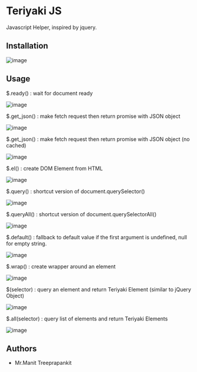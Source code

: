 # Teriyaki JS

Javascript Helper, inspired by jquery.

## Installation

![image](https://github.com/user-attachments/assets/88c6647b-0734-4a0c-8f2a-7cd89871b68a)

## Usage

$.ready() : wait for document ready

![image](https://github.com/user-attachments/assets/3a5e83b1-7ab5-48fd-99a0-6c631b3638c9)

$.get_json() : make fetch request then return promise with JSON object

![image](https://github.com/user-attachments/assets/f35485f0-49a0-496e-bbfa-59e444502101)

$.get_json() : make fetch request then return promise with JSON object (no cached)

![image](https://github.com/user-attachments/assets/c116ba2f-b7b7-47e8-89ce-6910bb21322a)

$.el() : create DOM Element from HTML

![image](https://github.com/user-attachments/assets/fd7be907-a0ad-4591-9a5a-fec73229856f)

$.query() : shortcut version of document.querySelector()

![image](https://github.com/user-attachments/assets/d53e6e70-6968-44f1-bf20-ee4a8a83f7be)

$.queryAll() : shortcut version of document.querySelectorAll()

![image](https://github.com/user-attachments/assets/cb401b31-0c60-4f5e-87ab-74307f6d97b3)

$.default() : fallback to default value if the first argument is undefined, null for empty string.

![image](https://github.com/user-attachments/assets/066b1cd3-33d7-4db4-8a23-d96552650493)

$.wrap() : create wrapper around an element

![image](https://github.com/user-attachments/assets/96a025e4-f7d0-4eaf-8aba-d41e1411edb0)

$(selector) : query an element and return Teriyaki Element (similar to jQuery Object)

![image](https://github.com/user-attachments/assets/d9a89c38-f719-41b9-a949-169620c84bbf)

$.all(selector) : query list of elements and return Teriyaki Elements

![image](https://github.com/user-attachments/assets/ca1aaa0a-4fca-4e56-a190-e3b242619432)

## Authors

- Mr.Manit Treeprapankit
